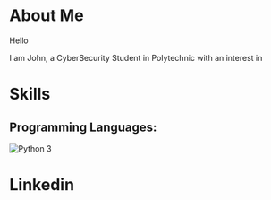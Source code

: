
# About Me
Hello

I am John, a CyberSecurity Student in Polytechnic with an interest in 

# Skills
## Programming Languages:

<img src="https://img.shields.io/badge/Python 3-informational" alt="Python 3" />



# Linkedin

